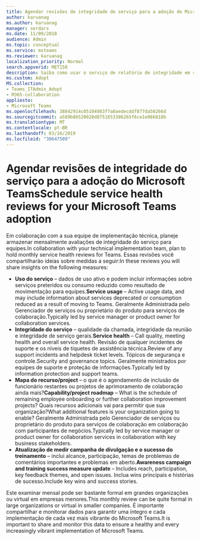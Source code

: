 ```yaml
---
title: Agendar revisões de integridade do serviço para a adoção do Microsoft Teams
author: karuanag
ms.author: karuanag
manager: serdars
ms.date: 11/09/2018
audience: Admin
ms.topic: conceptual
ms.service: msteams
ms.reviewer: karuanag
localization_priority: Normal
search.appverid: MET150
description: Saiba como usar o serviço de relatório de integridade em sua adoção de equipes.
ms.custom: Adopt
MS.collection:
- Teams_ITAdmin_Adopt
- M365-collaboration
appliesto:
- Microsoft Teams
ms.openlocfilehash: 38842914c05104983f7a8aedecddf877da50266d
ms.sourcegitcommit: a589b86520028d8751653386265f6ce1e066818b
ms.translationtype: MT
ms.contentlocale: pt-BR
ms.lasthandoff: 03/16/2019
ms.locfileid: "30647509"
---
```

# <a name="schedule-service-health-reviews-for-your-microsoft-teams-adoption"></a><span data-ttu-id="1eb29-103">Agendar revisões de integridade do serviço para a adoção do Microsoft Teams</span><span class="sxs-lookup"><span data-stu-id="1eb29-103">Schedule service health reviews for your Microsoft Teams adoption</span></span>

<span data-ttu-id="1eb29-104">Em colaboração com a sua equipe de implementação técnica, planeje armazenar mensalmente avaliações de integridade do serviço para equipes.</span><span class="sxs-lookup"><span data-stu-id="1eb29-104">In collaboration with your technical implementation team, plan to hold monthly service health reviews for Teams.</span></span> <span data-ttu-id="1eb29-105">Essas revisões você compartilharão ideias sobre medidas a seguir:</span><span class="sxs-lookup"><span data-stu-id="1eb29-105">In these reviews you will share insights on the following measures:</span></span>

- <span data-ttu-id="1eb29-106">**Uso do serviço** – dados de uso ativo e podem incluir informações sobre serviços preteridos ou consumo reduzido como resultado de movimentação para equipes.</span><span class="sxs-lookup"><span data-stu-id="1eb29-106">**Service usage** – Active usage data, and may include information about services deprecated or consumption reduced as a result of moving to Teams.</span></span> <span data-ttu-id="1eb29-107">Geralmente Administrada pelo Gerenciador de serviços ou proprietário do produto para serviços de colaboração.</span><span class="sxs-lookup"><span data-stu-id="1eb29-107">Typically led by service manager or product owner for collaboration services.</span></span>
- <span data-ttu-id="1eb29-108">**Integridade do serviço** – qualidade da chamada, integridade da reunião e integridade de serviço gerais.</span><span class="sxs-lookup"><span data-stu-id="1eb29-108">**Service health** – Call quality, meeting health and overall service health.</span></span> <span data-ttu-id="1eb29-109">Revisão de qualquer incidentes de suporte e os níveis de tíquetes de assistência técnica.</span><span class="sxs-lookup"><span data-stu-id="1eb29-109">Review of any support incidents and helpdesk ticket levels.</span></span> <span data-ttu-id="1eb29-110">Tópicos de segurança e controle.</span><span class="sxs-lookup"><span data-stu-id="1eb29-110">Security and governance topics.</span></span> <span data-ttu-id="1eb29-111">Geralmente ministrados por equipes de suporte e proteção de informações.</span><span class="sxs-lookup"><span data-stu-id="1eb29-111">Typically led by information protection and support teams.</span></span> 
- <span data-ttu-id="1eb29-112">**Mapa do recurso/project** – o que é o agendamento de inclusão de funcionário restantes ou projetos de aprimoramento de colaboração ainda mais?</span><span class="sxs-lookup"><span data-stu-id="1eb29-112">**Capability/project roadmap** – What is the schedule of remaining employee onboarding or further collaboration improvement projects?</span></span> <span data-ttu-id="1eb29-113">Quais recursos adicionais vai para permitir que sua organização?</span><span class="sxs-lookup"><span data-stu-id="1eb29-113">What additional features is your organization going to enable?</span></span> <span data-ttu-id="1eb29-114">Geralmente Administrada pelo Gerenciador de serviços ou proprietário do produto para serviços de colaboração em colaboração com participantes de negócios.</span><span class="sxs-lookup"><span data-stu-id="1eb29-114">Typically led by service manager or product owner for collaboration services in collaboration with key business stakeholders.</span></span>
- <span data-ttu-id="1eb29-115">**Atualização de medir campanha de divulgação e o sucesso do treinamento** – inclui alcance, participação, temas de problemas de comentários importantes e problemas em aberto.</span><span class="sxs-lookup"><span data-stu-id="1eb29-115">**Awareness campaign and training success measure update** – Includes reach, participation, key feedback themes, and open issues.</span></span> <span data-ttu-id="1eb29-116">Inclua wins principais e histórias de sucesso.</span><span class="sxs-lookup"><span data-stu-id="1eb29-116">Include key wins and success stories.</span></span> 

<span data-ttu-id="1eb29-117">Este examinar mensal pode ser bastante formal em grandes organizações ou virtual em empresas menores.</span><span class="sxs-lookup"><span data-stu-id="1eb29-117">This monthly review can be quite formal in large organizations or virtual in smaller companies.</span></span> <span data-ttu-id="1eb29-118">É importante compartilhar e monitorar dados para garantir uma íntegro e cada implementação de cada vez mais vibrante do Microsoft Teams.</span><span class="sxs-lookup"><span data-stu-id="1eb29-118">It is important to share and monitor this data to ensure a healthy and every increasingly vibrant implementation of Microsoft Teams.</span></span> 
